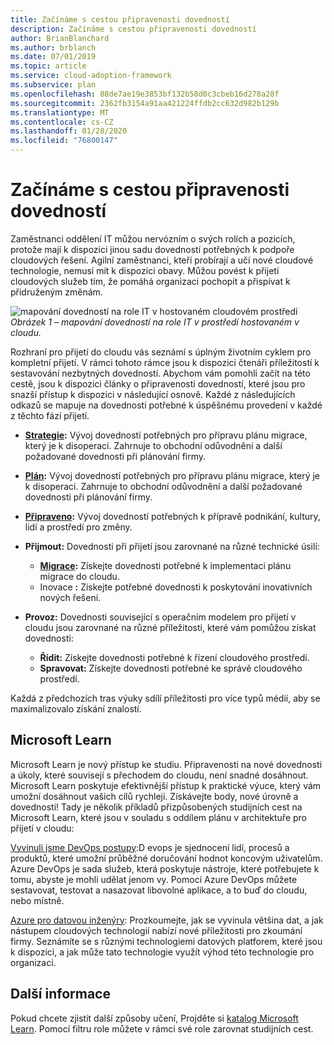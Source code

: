 ```yaml
---
title: Začínáme s cestou připravenosti dovedností
description: Začínáme s cestou připravenosti dovedností
author: BrianBlanchard
ms.author: brblanch
ms.date: 07/01/2019
ms.topic: article
ms.service: cloud-adoption-framework
ms.subservice: plan
ms.openlocfilehash: 88de7ae19e3853bf132b58d0c3cbeb16d278a28f
ms.sourcegitcommit: 2362fb3154a91aa421224ffdb2cc632d982b129b
ms.translationtype: MT
ms.contentlocale: cs-CZ
ms.lasthandoff: 01/28/2020
ms.locfileid: "76800147"
---
```

# <a name="getting-started-on-a-skills-readiness-path"></a>Začínáme s cestou připravenosti dovedností

Zaměstnanci oddělení IT můžou nervózním o svých rolích a pozicích, protože mají k dispozici jinou sadu dovedností potřebných k podpoře cloudových řešení. Agilní zaměstnanci, kteří probírají a učí nové cloudové technologie, nemusí mít k dispozici obavy. Můžou povést k přijetí cloudových služeb tím, že pomáhá organizaci pochopit a přispívat k přidruženým změnám.

![mapování dovedností na role IT v hostovaném cloudovém prostředí](../_images/skills-guidance.png)
*Obrázek 1 – mapování dovedností na role IT v prostředí hostovaném v cloudu.*

Rozhraní pro přijetí do cloudu vás seznámí s úplným životním cyklem pro kompletní přijetí. V rámci tohoto rámce jsou k dispozici čtenáři příležitostí k sestavování nezbytných dovedností. Abychom vám pomohli začít na této cestě, jsou k dispozici články o připravenosti dovedností, které jsou pro snazší přístup k dispozici v následující osnově. Každé z následujících odkazů se mapuje na dovednosti potřebné k úspěšnému provedení v každé z těchto fází přijetí.

- **[Strategie](../strategy/suggested-skills.md):** Vývoj dovedností potřebných pro přípravu plánu migrace, který je k disoperaci. Zahrnuje to obchodní odůvodnění a další požadované dovednosti při plánování firmy.
- **[Plán](./suggested-skills.md):** Vývoj dovedností potřebných pro přípravu plánu migrace, který je k disoperaci. Zahrnuje to obchodní odůvodnění a další požadované dovednosti při plánování firmy.
- **[Připraveno](../ready/suggested-skills.md):** Vývoj dovedností potřebných k přípravě podnikání, kultury, lidí a prostředí pro změny.

- **Přijmout:** Dovednosti při přijetí jsou zarovnané na různé technické úsilí:
  - **[Migrace](../migrate/expanded-scope/suggested-skills.md):** Získejte dovednosti potřebné k implementaci plánu migrace do cloudu.
  - Inovace **:** Získejte potřebné dovednosti k poskytování inovativních nových řešení.

- **Provoz:** Dovednosti související s operačním modelem pro přijetí v cloudu jsou zarovnané na různé příležitosti, které vám pomůžou získat dovednosti:
  - **Řídit:** Získejte dovednosti potřebné k řízení cloudového prostředí.
  - **Spravovat:** Získejte dovednosti potřebné ke správě cloudového prostředí.

Každá z předchozích tras výuky sdílí příležitosti pro více typů médií, aby se maximalizovalo získání znalostí.

## <a name="microsoft-learn"></a>Microsoft Learn

Microsoft Learn je nový přístup ke studiu. Připravenosti na nové dovednosti a úkoly, které souvisejí s přechodem do cloudu, není snadné dosáhnout. Microsoft Learn poskytuje efektivnější přístup k praktické výuce, který vám umožní dosáhnout vašich cílů rychleji. Získávejte body, nové úrovně a dovednosti!
Tady je několik příkladů přizpůsobených studijních cest na Microsoft Learn, které jsou v souladu s oddílem plánu v architektuře pro přijetí v cloudu:

[Vyvinuli jsme DevOps postupy](https://docs.microsoft.com/learn/paths/evolve-your-devops-practices):D evops je sjednocení lidí, procesů a produktů, které umožní průběžné doručování hodnot koncovým uživatelům. Azure DevOps je sada služeb, která poskytuje nástroje, které potřebujete k tomu, abyste je mohli udělat jenom vy. Pomocí Azure DevOps můžete sestavovat, testovat a nasazovat libovolné aplikace, a to buď do cloudu, nebo místně.

[Azure pro datovou inženýry](https://docs.microsoft.com/learn/paths/azure-for-the-data-engineer): Prozkoumejte, jak se vyvinula většina dat, a jak nástupem cloudových technologií nabízí nové příležitosti pro zkoumání firmy. Seznámíte se s různými technologiemi datových platforem, které jsou k dispozici, a jak může tato technologie využít výhod této technologie pro organizaci.

## <a name="learn-more"></a>Další informace

Pokud chcete zjistit další způsoby učení, Projděte si [katalog Microsoft Learn](https://docs.microsoft.com/learn/browse). Pomocí filtru role můžete v rámci své role zarovnat studijních cest.

